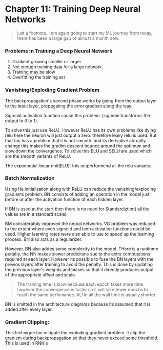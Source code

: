 # Chapter 11: Training Deep Neural Networks
> just a footnote. I am again going to start my ML journey from today, there has been a large gap of almost a month now.

### Problems in Training a Deep Neural Network
1. Gradient growing smaller or larger
2. Not enough training data for a large network.
3. Training may be slow
4. Overfitting the training set 


### Vanishing/Exploding Gradient Problem
The backpropagation's second phase works by going from the output layer to the input layer, propagating the error gradient along the way. 

Sigmoid activation function cause this problem. (sigmoid transforms the output to 0 to 1). 

To solve this just use ReLU. However ReLU has its own problems like dying relu here the neuron will just output a zero. therefore leaky relu is used. But that too has a problem that it is not smooth. and its derivative abruptly change this makes the gradint descent bounce around the optimum and slow down the convergence.  To solve this ELU and SELU are used which are the smooth variants of ReLU.

The expoenetial linear unit(ELU):
this outperformend all the relu variants.

### Batch Normalization
Using He initialization along with ReLU can reduce the vanishing/exploding gradients problem. 
BN consists of adding an operation in the model just before or after the activation function of each hidden layer.

If BN is used at the start then there is no need for Standardiztion( all the values are in a standard scale)

BM consideratbly improved the neural networks. VG problem was reduced to the extent where even sigmoid and tanh activation functions could be used. Higher learning rates were also able to use to speed up the learning process. BN also acts as a regularizer. 

However, BN also addes some complexity to the model. THere is a runtinme penalty, the NN makes slower predicitons sue to the extra computations required at each layer. However its possible to fuse the BN layers with the previos layers after training to avoid the penalty. This is done by updating the previous layer's weights and biases so that it directly produces output of the appropriate offset and scale.

> The training time is slow because each epoch takes more time however the convergence is faster so it will take fewer epochs to reach the same perfomance. ALl in all the wall time is usually shorter. 

BN is omitted in the architecture diagrams because its assumed that it is added after every layer. 

### Gradient Clipping:

This technique too mitigate the exploding gradient problem. It clip the gradient during backpropagation so that they never exceed some threshold. This is used in RNN's




